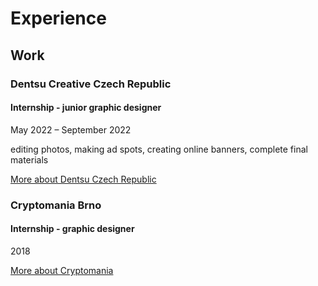 # Experience

## Work

### Dentsu Creative Czech Republic
#### Internship - junior graphic designer
May 2022 – September 2022

editing photos, making ad spots, creating online banners, complete final materials

<a href="https://dentsu.cz/">More about Dentsu Czech Republic</a>

### Cryptomania Brno
#### Internship - graphic designer
2018

<a href="https://www.cryptomania.cz/en/about-us/">More about Cryptomania</a>
